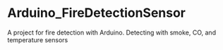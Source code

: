 # Arduino_FireDetectionSensor
A project for fire detection with Arduino. Detecting with smoke, CO, and temperature sensors 
